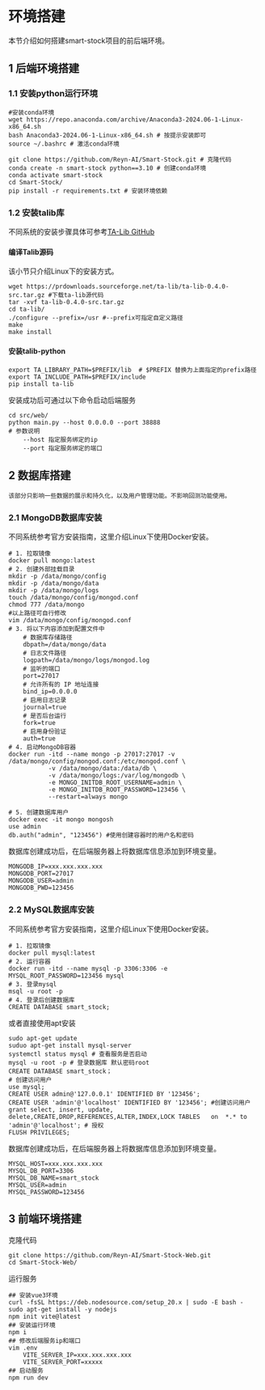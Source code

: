 # 环境搭建
本节介绍如何搭建smart-stock项目的前后端环境。
## 1 后端环境搭建
### 1.1 安装python运行环境
```
#安装conda环境
wget https://repo.anaconda.com/archive/Anaconda3-2024.06-1-Linux-x86_64.sh
bash Anaconda3-2024.06-1-Linux-x86_64.sh # 按提示安装即可
source ~/.bashrc # 激活conda环境   
```
```
git clone https://github.com/Reyn-AI/Smart-Stock.git # 克隆代码
conda create -n smart-stock python==3.10 # 创建conda环境
conda activate smart-stock
cd Smart-Stock/
pip install -r requirements.txt # 安装环境依赖
```
### 1.2 安装talib库
不同系统的安装步骤具体可参考[TA-Lib GitHub](https://github.com/TA-Lib/ta-lib-python)
#### 编译Talib源码
该小节只介绍Linux下的安装方式。
```
wget https://prdownloads.sourceforge.net/ta-lib/ta-lib-0.4.0-src.tar.gz #下载ta-lib源代码
tar -xvf ta-lib-0.4.0-src.tar.gz
cd ta-lib/
./configure --prefix=/usr #--prefix可指定自定义路径
make
make install
```
#### 安装talib-python
```
export TA_LIBRARY_PATH=$PREFIX/lib  # $PREFIX 替换为上面指定的prefix路径
export TA_INCLUDE_PATH=$PREFIX/include
pip install ta-lib
```
安装成功后可通过以下命令启动后端服务
```
cd src/web/
python main.py --host 0.0.0.0 --port 38888
# 参数说明
    --host 指定服务绑定的ip
    --port 指定服务绑定的端口
```
## 2 数据库搭建
    该部分只影响一些数据的展示和持久化，以及用户管理功能。不影响回测功能使用。
### 2.1 MongoDB数据库安装
不同系统参考官方安装指南，这里介绍Linux下使用Docker安装。
```
# 1. 拉取镜像
docker pull mongo:latest
# 2. 创建外部挂载目录
mkdir -p /data/mongo/config
mkdir -p /data/mongo/data
mkdir -p /data/mongo/logs
touch /data/mongo/config/mongod.conf
chmod 777 /data/mongo
#以上路径可自行修改
vim /data/mongo/config/mongod.conf
# 3. 将以下内容添加到配置文件中
    # 数据库存储路径
    dbpath=/data/mongo/data
    # 日志文件路径
    logpath=/data/mongo/logs/mongod.log
    # 监听的端口
    port=27017
    # 允许所有的 IP 地址连接
    bind_ip=0.0.0.0
    # 启用日志记录
    journal=true
    # 是否后台运行
    fork=true
    # 启用身份验证
    auth=true
# 4. 启动MongoDB容器
docker run -itd --name mongo -p 27017:27017 -v /data/mongo/config/mongod.conf:/etc/mongod.conf \
           -v /data/mongo/data:/data/db \
           -v /data/mongo/logs:/var/log/mongodb \
           -e MONGO_INITDB_ROOT_USERNAME=admin \
           -e MONGO_INITDB_ROOT_PASSWORD=123456 \
           --restart=always mongo

# 5. 创建数据库用户
docker exec -it mongo mongosh
use admin
db.auth("admin", "123456") #使用创建容器时的用户名和密码
```
数据库创建成功后，在后端服务器上将数据库信息添加到环境变量。
```
MONGODB_IP=xxx.xxx.xxx.xxx
MONGODB_PORT=27017
MONGODB_USER=admin
MONGODB_PWD=123456
```
### 2.2 MySQL数据库安装
不同系统参考官方安装指南，这里介绍Linux下使用Docker安装。
```
# 1. 拉取镜像
docker pull mysql:latest
# 2. 运行容器
docker run -itd --name mysql -p 3306:3306 -e MYSQL_ROOT_PASSWORD=123456 mysql
# 3. 登录mysql
msql -u root -p
# 4. 登录后创建数据库
CREATE DATABASE smart_stock;
```
或者直接使用apt安装
```
sudo apt-get update
suduo apt-get install mysql-server
systemctl status mysql # 查看服务是否启动
mysql -u root -p # 登录数据库 默认密码root
CREATE DATABASE smart_stock；
# 创建访问用户
use mysql;
CREATE USER admin@'127.0.0.1' IDENTIFIED BY '123456';
CREATE USER 'admin'@'localhost' IDENTIFIED BY '123456'; #创建访问用户
grant select, insert, update, delete,CREATE,DROP,REFERENCES,ALTER,INDEX,LOCK TABLES   on  *.* to 'admin'@'localhost'; # 授权
FLUSH PRIVILEGES;
```
数据库创建成功后，在后端服务器上将数据库信息添加到环境变量。
```
MYSQL_HOST=xxx.xxx.xxx.xxx
MYSQL_DB_PORT=3306
MYSQL_DB_NAME=smart_stock
MYSQL_USER=admin
MYSQL_PASSWORD=123456
```

## 3 前端环境搭建
克隆代码
```
git clone https://github.com/Reyn-AI/Smart-Stock-Web.git
cd Smart-Stock-Web/
```
运行服务
```
## 安装vue3环境
curl -fsSL https://deb.nodesource.com/setup_20.x | sudo -E bash -
sudo apt-get install -y nodejs
npm init vite@latest
## 安装运行环境
npm i
## 修改后端服务ip和端口
vim .env
    VITE_SERVER_IP=xxx.xxx.xxx.xxx
    VITE_SERVER_PORT=xxxxx
## 启动服务
npm run dev
```
